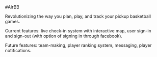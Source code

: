 #AirBB

Revolutionizing the way you plan, play, and track your pickup basketball games. 

Current features: live check-in system with interactive map, user sign-in and sign-out (with option of signing in through facebook).

Future features: team-making, player ranking system, messaging, player notifications.


